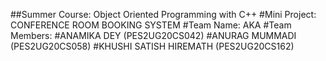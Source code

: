 ##Summer Course: Object Oriented Programming with C++
#Mini Project: CONFERENCE ROOM BOOKING SYSTEM
#Team Name: AKA
#Team Members:
#ANAMIKA DEY (PES2UG20CS042)
#ANURAG MUMMADI (PES2UG20CS058)
#KHUSHI SATISH HIREMATH (PES2UG20CS162)